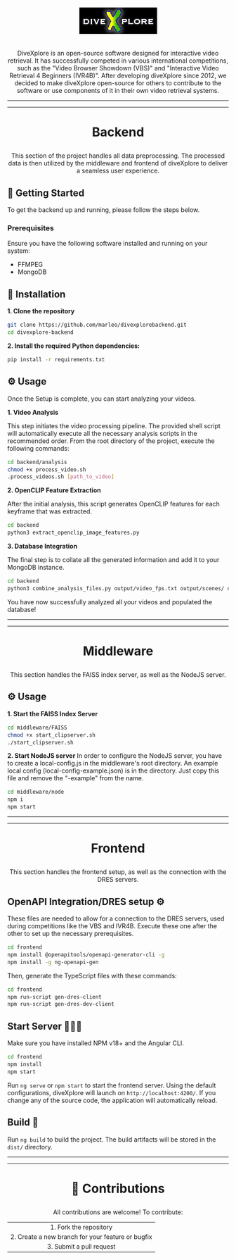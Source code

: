 # <p align="center">![Logo of diveXplore.](/src/assets/diveXplore.png)</p>
<p align="center"> DiveXplore is an open-source software designed for interactive video retrieval. It has successfully competed in various international competitions, such as the "Video Browser Showdown (VBS)" and "Interactive Video Retrieval 4 Beginners (IVR4B)".
After developing diveXplore since 2012, we decided to make diveXplore open-source for others to contribute to the software or use components of it in their own video retrieval systems.</p>

---
---

# <p align="center">Backend</p>
<p align="center">This section of the project handles all data preprocessing. The processed data is then utilized by the middleware and frontend of diveXplore to deliver a seamless user experience.</p>

## 🚀 Getting Started 
To get the backend up and running, please follow the steps below.

### Prerequisites
Ensure you have the following software installed and running on your system:
- FFMPEG
- MongoDB

## 🔨 Installation
**1. Clone the repository**

```bash
git clone https://github.com/marleo/divexplorebackend.git
cd divexplore-backend
```
**2. Install the required Python dependencies:**
   
```bash
pip install -r requirements.txt
```

## ⚙️ Usage
Once the Setup is complete, you can start analyzing your videos.

**1. Video Analysis**
   
This step initiates the video processing pipeline. The provided shell script will automatically execute all the necessary analysis scripts in the recommended order.
From the root directory of the project, execute the following commands:
```bash
cd backend/analysis
chmod +x process_video.sh
.process_videos.sh [path_to_video]
```
**2. OpenCLIP Feature Extraction**

After the initial analysis, this script generates OpenCLIP features for each keyframe that was extracted.
```bash
cd backend
python3 extract_openclip_image_features.py
```
**3. Database Integration**
   
The final step is to collate all the generated information and add it to your MongoDB instance.
```bash
cd backend
python3 combine_analysis_files.py output/video_fps.txt output/scenes/ output/ocr/ output/asr/ output/summaries/
```
You have now successfully analyzed all your videos and populated the database!

---
---

# <p align="center">Middleware</p>
<p align="center">This section handles the FAISS index server, as well as the NodeJS server.</p>

## ⚙️ Usage
**1. Start the FAISS Index Server**
```bash
cd middleware/FAISS
chmod +x start_clipserver.sh
./start_clipserver.sh
```
**2. Start NodeJS server**
In order to configure the NodeJS server, you have to create a local-config.js in the middleware's root directory. 
An example local config (local-config-example.json) is in the directory. Just copy this file and remove the "-example" from the name.
```bash
cd middleware/node
npm i
npm start
```

---
---

# <p align="center">Frontend</p>
<p align="center">This section handles the frontend setup, as well as the connection with the DRES servers.</p>

## OpenAPI Integration/DRES setup ⚙️
These files are needed to allow for a connection to the DRES servers, used during competitions like the VBS and IVR4B. Execute these one after the other to set up the necessary prerequisites.

```bash
cd frontend
npm install @openapitools/openapi-generator-cli -g
npm install -g ng-openapi-gen
```

Then, generate the TypeScript files with these commands:
```bash
cd frontend
npm run-script gen-dres-client
npm run-script gen-dres-dev-client
```

## Start Server 🏃‍♀️‍➡️
Make sure you have installed NPM v18+ and the Angular CLI.

```bash
cd frontend
npm install
npm start
```
Run `ng serve` or `npm start` to start the frontend server. Using the default configurations, diveXplore will launch on `http://localhost:4200/`. If you change any of the source code, the application will automatically reload.

## Build 🔨
Run `ng build` to build the project. The build artifacts will be stored in the `dist/` directory.

---
---

# <p align="center">🤝 Contributions</p>

<p align="center">All contributions are welcome! To contribute:</p>

<table align="center">
  <tr><td align="center">1. Fork the repository</td></tr>
  <tr><td align="center">2. Create a new branch for your feature or bugfix</td></tr>
  <tr><td align="center">3. Submit a pull request</td></tr>
</table>


